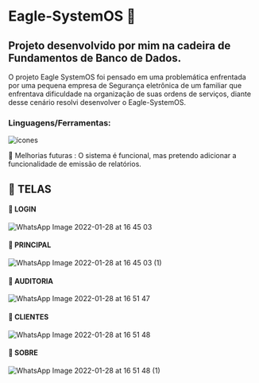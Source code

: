 # Eagle-SystemOS :eagle:
## Projeto desenvolvido por mim na cadeira de Fundamentos de Banco de Dados.

O projeto Eagle SystemOS foi pensado em uma problemática enfrentada por uma pequena empresa de Segurança eletrônica de um familiar que enfrentava dificuldade na organização de suas ordens de serviços, diante desse cenário resolvi desenvolver o Eagle-SystemOS.

### Linguagens/Ferramentas:

  ![ícones](https://user-images.githubusercontent.com/71513260/151621381-38f997df-dc77-4bb4-9369-bc897674b440.png)

:dart: Melhorias futuras : 
  O sistema é funcional, mas pretendo adicionar a funcionalidade de emissão de relatórios.
  
  
 ## :red_circle: TELAS
 
 #### :small_blue_diamond: LOGIN
![WhatsApp Image 2022-01-28 at 16 45 03](https://user-images.githubusercontent.com/71513260/151618137-e727a859-e04e-48c9-b33f-3f047cf16054.jpeg)

#### :small_blue_diamond: PRINCIPAL 

![WhatsApp Image 2022-01-28 at 16 45 03 (1)](https://user-images.githubusercontent.com/71513260/151618250-e2d49c2a-3136-448b-a43a-694a99fe322e.jpeg)

#### :small_blue_diamond: AUDITORIA

![WhatsApp Image 2022-01-28 at 16 51 47](https://user-images.githubusercontent.com/71513260/151618254-34421bd7-7dd0-423f-8446-c37605c906bb.jpeg)

#### :small_blue_diamond: CLIENTES

![WhatsApp Image 2022-01-28 at 16 51 48](https://user-images.githubusercontent.com/71513260/151618258-7839005d-a091-4a59-900d-e8e9d3fc452b.jpeg)

#### :small_blue_diamond: SOBRE

![WhatsApp Image 2022-01-28 at 16 51 48 (1)](https://user-images.githubusercontent.com/71513260/151618262-6d807b6a-12a3-4b69-b1d4-9be5ffa8b6fa.jpeg)

